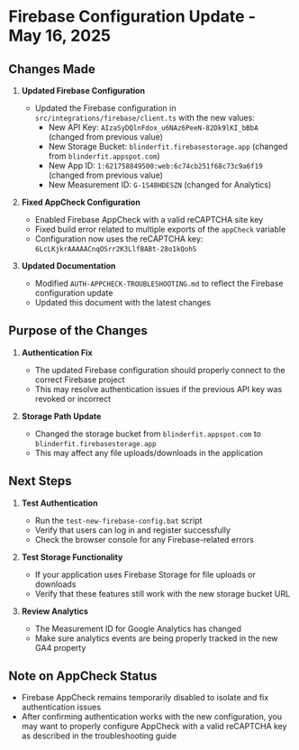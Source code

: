 # Firebase Configuration Update - May 16, 2025

## Changes Made

1. **Updated Firebase Configuration**
   - Updated the Firebase configuration in `src/integrations/firebase/client.ts` with the new values:
     - New API Key: `AIzaSyDQlnFdox_u6NAz6PeeN-82Dk9lKI_bBbA` (changed from previous value)
     - New Storage Bucket: `blinderfit.firebasestorage.app` (changed from `blinderfit.appspot.com`)
     - New App ID: `1:621758849500:web:6c74cb251f68c73c9a6f19` (changed from previous value)
     - New Measurement ID: `G-1S48HDESZN` (changed for Analytics)

2. **Fixed AppCheck Configuration**
   - Enabled Firebase AppCheck with a valid reCAPTCHA site key
   - Fixed build error related to multiple exports of the `appCheck` variable
   - Configuration now uses the reCAPTCHA key: `6LcLKjkrAAAAACnqOSrr2K3LlfBABt-28o1kQohS`

3. **Updated Documentation**
   - Modified `AUTH-APPCHECK-TROUBLESHOOTING.md` to reflect the Firebase configuration update
   - Updated this document with the latest changes

## Purpose of the Changes

1. **Authentication Fix**
   - The updated Firebase configuration should properly connect to the correct Firebase project
   - This may resolve authentication issues if the previous API key was revoked or incorrect

2. **Storage Path Update**
   - Changed the storage bucket from `blinderfit.appspot.com` to `blinderfit.firebasestorage.app`
   - This may affect any file uploads/downloads in the application

## Next Steps

1. **Test Authentication**
   - Run the `test-new-firebase-config.bat` script
   - Verify that users can log in and register successfully
   - Check the browser console for any Firebase-related errors

2. **Test Storage Functionality**
   - If your application uses Firebase Storage for file uploads or downloads
   - Verify that these features still work with the new storage bucket URL

3. **Review Analytics**
   - The Measurement ID for Google Analytics has changed
   - Make sure analytics events are being properly tracked in the new GA4 property

## Note on AppCheck Status

- Firebase AppCheck remains temporarily disabled to isolate and fix authentication issues
- After confirming authentication works with the new configuration, you may want to properly configure AppCheck with a valid reCAPTCHA key as described in the troubleshooting guide
